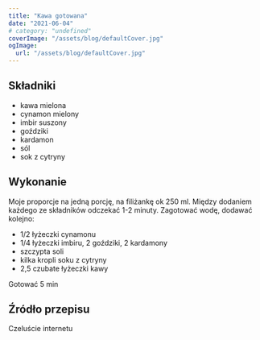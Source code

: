 ```yaml
---
title: "Kawa gotowana"
date: "2021-06-04"
# category: "undefined"
coverImage: "/assets/blog/defaultCover.jpg"
ogImage:
  url: "/assets/blog/defaultCover.jpg"
---
```


## Składniki

- kawa mielona
- cynamon mielony
- imbir suszony
- goździki
- kardamon
- sól
- sok z cytryny

## Wykonanie

Moje proporcje na jedną porcję, na filiżankę ok 250 ml. Między dodaniem każdego ze składników odczekać 1-2 minuty. Zagotować wodę, dodawać kolejno:

- 1/2 łyżeczki cynamonu
- 1/4 łyżeczki imbiru, 2 goździki, 2 kardamony
- szczypta soli
- kilka kropli soku z cytryny
- 2,5 czubate łyżeczki kawy

Gotować 5 min

## Źródło przepisu

Czeluście internetu
